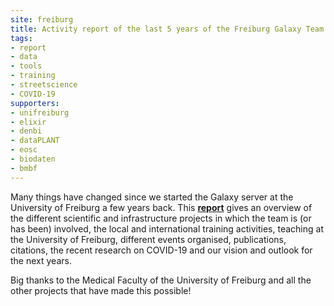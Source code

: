 ```yaml
---
site: freiburg
title: Activity report of the last 5 years of the Freiburg Galaxy Team
tags:
- report
- data
- tools
- training
- streetscience
- COVID-19
supporters:
- unifreiburg
- elixir
- denbi
- dataPLANT
- eosc
- biodaten
- bmbf
---
```


Many things have changed since we started the Galaxy server at the University of Freiburg a few years back. This [__report__](https://docs.google.com/document/d/1qZjFADy3opMM5l6nEAMMeYzdf2gpBVCD0Kgglo8ZFj4/preview#) gives an overview of the different scientific and infrastructure projects in which the team is (or has been) involved, the local and international training activities, teaching at the University of Freiburg, different events organised, publications, citations, the recent research on COVID-19 and our vision and outlook for the next years.

Big thanks to the Medical Faculty of the University of Freiburg and all the other projects that have made this possible!